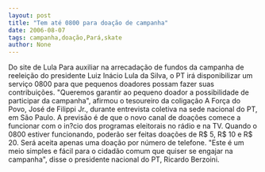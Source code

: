 ```yaml
---
layout: post
title: "Tem até 0800 para doação de campanha"
date: 2006-08-07
tags: campanha,doação,Pará,skate
author: None
---
```


Do site de Lula
Para auxiliar na arrecadação de fundos da campanha de reeleição do presidente Luiz Inácio Lula da Silva, o PT irá disponibilizar um serviço 0800 para que pequenos doadores possam fazer suas contribuições. 
\"Queremos garantir ao pequeno doador a possibilidade de participar da campanha\", afirmou o tesoureiro da coligação A Força do Povo, José de Filippi Jr., durante entrevista coletiva na sede nacional do PT, em São Paulo. 
A previsão é de que o novo canal de doações comece a funcionar com o in?cio dos programas eleitorais no rádio e na TV. Quando o 0800 estiver funcionando, poderão ser feitas doações de R$ 5, R$ 10 e R$ 20. 
Será aceita apenas uma doação por número de telefone. \"Este é um meio simples e fácil para o cidadão comum que quiser se engajar na campanha\", disse o presidente nacional do PT, Ricardo Berzoini.  